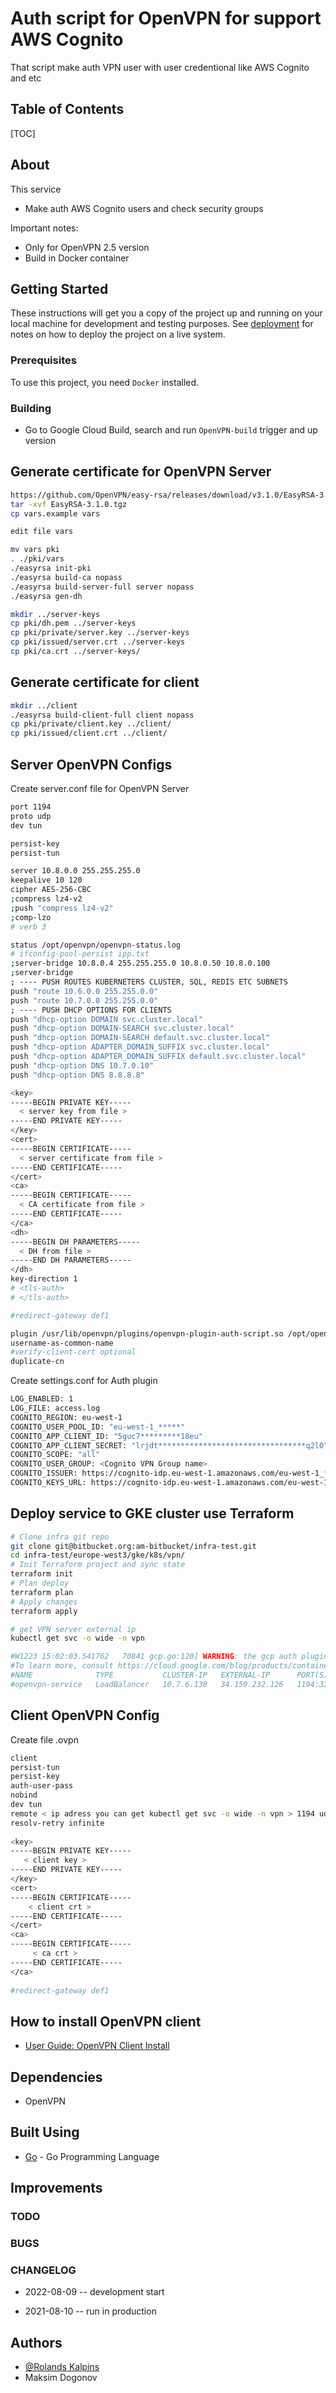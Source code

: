 # Auth script for OpenVPN for support AWS Cognito

That script make auth VPN user with user credentional like AWS Cognito and etc

## Table of Contents

[TOC]

## About

This service

- Make auth AWS Cognito users and check security groups

Important notes:

* Only for OpenVPN 2.5 version 
* Build in Docker container

## Getting Started

These instructions will get you a copy of the project up and running on your local machine for development and testing purposes.
See [deployment](#deployment) for notes on how to deploy the project on a live system.

### Prerequisites

To use this project, you need `Docker` installed.

### Building

* Go to Google Cloud Build, search and run `OpenVPN-build` trigger and up version

## Generate certificate for OpenVPN Server
```sh
https://github.com/OpenVPN/easy-rsa/releases/download/v3.1.0/EasyRSA-3.1.0.tgz
tar -xvf EasyRSA-3.1.0.tgz
cp vars.example vars

edit file vars

mv vars pki
. ./pki/vars
./easyrsa init-pki
./easyrsa build-ca nopass
./easyrsa build-server-full server nopass
./easyrsa gen-dh

mkdir ../server-keys
cp pki/dh.pem ../server-keys
cp pki/private/server.key ../server-keys
cp pki/issued/server.crt ../server-keys
cp pki/ca.crt ../server-keys/
```
## Generate certificate for client

```sh
mkdir ../client
./easyrsa build-client-full client nopass  
cp pki/private/client.key ../client/ 
cp pki/issued/client.crt ../client/
```
## Server OpenVPN Configs
Create server.conf file for OpenVPN Server

```sh
port 1194
proto udp
dev tun

persist-key
persist-tun

server 10.8.0.0 255.255.255.0
keepalive 10 120
cipher AES-256-CBC
;compress lz4-v2
;push "compress lz4-v2"
;comp-lzo
# verb 3

status /opt/openvpn/openvpn-status.log
# ifconfig-pool-persist ipp.txt
;server-bridge 10.8.0.4 255.255.255.0 10.8.0.50 10.8.0.100
;server-bridge
; ---- PUSH ROUTES KUBERNETERS CLUSTER, SQL, REDIS ETC SUBNETS 
push "route 10.6.0.0 255.255.0.0"
push "route 10.7.0.0 255.255.0.0"
; ---- PUSH DHCP OPTIONS FOR CLIENTS
push "dhcp-option DOMAIN svc.cluster.local"
push "dhcp-option DOMAIN-SEARCH svc.cluster.local"
push "dhcp-option DOMAIN-SEARCH default.svc.cluster.local"
push "dhcp-option ADAPTER_DOMAIN_SUFFIX svc.cluster.local"
push "dhcp-option ADAPTER_DOMAIN_SUFFIX default.svc.cluster.local"
push "dhcp-option DNS 10.7.0.10"
push "dhcp-option DNS 8.8.8.8"

<key>
-----BEGIN PRIVATE KEY-----
  < server key from file >
-----END PRIVATE KEY-----
</key>
<cert>
-----BEGIN CERTIFICATE-----
  < server certificate from file >
-----END CERTIFICATE-----
</cert>
<ca>
-----BEGIN CERTIFICATE-----
  < CA certificate from file >
-----END CERTIFICATE-----
</ca>
<dh>
-----BEGIN DH PARAMETERS-----
  < DH from file >
-----END DH PARAMETERS-----
</dh>
key-direction 1
# <tls-auth>
# </tls-auth>

#redirect-gateway def1

plugin /usr/lib/openvpn/plugins/openvpn-plugin-auth-script.so /opt/openvpn/vpn-login
username-as-common-name
#verify-client-cert optional
duplicate-cn
```

Create settings.conf for Auth plugin
```sh
LOG_ENABLED: 1
LOG_FILE: access.log
COGNITO_REGION: eu-west-1
COGNITO_USER_POOL_ID: "eu-west-1_*****"
COGNITO_APP_CLIENT_ID: "5guc7*********18eu"
COGNITO_APP_CLIENT_SECRET: "lrjdt*********************************q2l0"
COGNITO_SCOPE: "all"
COGNITO_USER_GROUP: <Cognito VPN Group name>
COGNITO_ISSUER: https://cognito-idp.eu-west-1.amazonaws.com/eu-west-1_******
COGNITO_KEYS_URL: https://cognito-idp.eu-west-1.amazonaws.com/eu-west-1_*******/.well-known/jwks.json
```
## Deploy service to GKE cluster use Terraform

```sh
# Clone infra git repo 
git clone git@bitbucket.org:am-bitbucket/infra-test.git
cd infra-test/europe-west3/gke/k8s/vpn/
# Init Terraform project and sync state 
terraform init 
# Plan deploy 
terraform plan
# Apply changes 
terraform apply

# get VPN server external ip
kubectl get svc -o wide -n vpn

#W1223 15:02:03.541762   70841 gcp.go:120] WARNING: the gcp auth plugin is deprecated in v1.22+, unavailable in v1.25+; use gcloud instead.
#To learn more, consult https://cloud.google.com/blog/products/containers-kubernetes/kubectl-auth-changes-in-gke
#NAME              TYPE           CLUSTER-IP   EXTERNAL-IP      PORT(S)                          AGE    SELECTOR
#openvpn-service   LoadBalancer   10.7.6.130   34.159.232.126   1194:32603/UDP,65347:31770/UDP   129d   app=openvpn
```

## Client OpenVPN Config

Create file <name connection>.ovpn
```sh
client
persist-tun
persist-key
auth-user-pass
nobind
dev tun
remote < ip adress you can get kubectl get svc -o wide -n vpn > 1194 udp
resolv-retry infinite
 
<key>
-----BEGIN PRIVATE KEY-----
   < client key >
-----END PRIVATE KEY-----
</key>
<cert>
-----BEGIN CERTIFICATE-----
    < client crt >
-----END CERTIFICATE-----
</cert>
<ca>
-----BEGIN CERTIFICATE-----
     < ca crt >
-----END CERTIFICATE-----
</ca>
 
#redirect-gateway def1
```
## How to install OpenVPN client
* [User Guide: OpenVPN Client Install](https://hodlers.atlassian.net/wiki/spaces/AM/pages/285179905/VPN+to+kubernetes+test+environment)

## Dependencies
- OpenVPN

## Built Using
- [Go](https://golang.com/) - Go Programming Language

## Improvements

### TODO

### BUGS

### CHANGELOG

- 2022-08-09 -- development start

- 2021-08-10 -- run in production 

## Authors

- [@Rolands Kalpins](https://hodlersassetm-iro9206.slack.com/team/U027H05SHS4)
- Maksim Dogonov